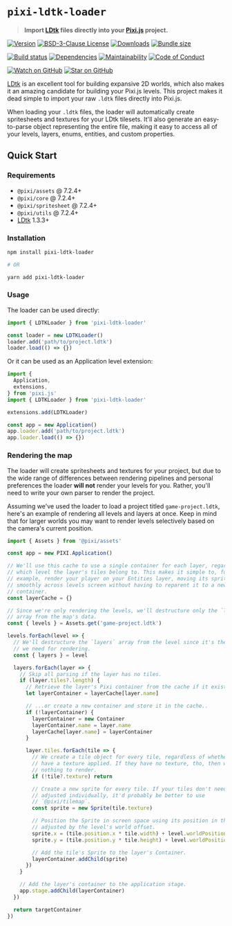 # `pixi-ldtk-loader`

> **Import [LDtk](https://ldtk.io/) files directly into your [Pixi.js](https://pixijs.com/) project.**

[![Version][version-badge]][package]
[![BSD-3-Clause License][license-badge]][license]
[![Downloads][downloads-badge]][npmtrends]
[![Bundle size][bundlephobia-badge]][bundlephobia]

<!-- [![Code Coverage][coveralls-badge]][coveralls] -->

[![Build status][build-status-badge]][build-status]
[![Dependencies][libraries.io-badge]][libraries.io]
[![Maintainability][codeclimate-badge]][codeclimate]
[![Code of Conduct][code-of-conduct-badge]][code-of-conduct]
<!-- [![PRs Welcome][prs-badge]][prs] -->

[![Watch on GitHub][github-watch-badge]][github-watch]
[![Star on GitHub][github-star-badge]][github-star]

[LDtk](https://ldtk.io/) is an excellent tool for building expansive 2D worlds, which also makes it an amazing candidate for building your Pixi.js levels. This project makes it dead simple to import your raw `.ldtk` files directly into Pixi.js.

When loading your `.ldtk` files, the loader will automatically create spritesheets and textures for your LDtk tilesets. It'll also generate an easy-to-parse object representing the entire file, making it easy to access all of your levels, layers, enums, entities, and custom properties.

## Quick Start

### Requirements

* `@pixi/assets` @ 7.2.4+
* `@pixi/core` @ 7.2.4+
* `@pixi/spritesheet` @ 7.2.4+
* `@pixi/utils` @ 7.2.4+
* [LDtk](https://ldtk.io) 1.3.3+

### Installation

```bash
npm install pixi-ldtk-loader

# OR

yarn add pixi-ldtk-loader
```

### Usage

The loader can be used directly:

```js
import { LDTKLoader } from 'pixi-ldtk-loader'

const loader = new LDTKLoader()
loader.add('path/to/project.ldtk')
loader.load(() => {})
```

Or it can be used as an Application level extension:

```js
import {
  Application,
  extensions,
} from 'pixi.js'
import { LDTKLoader } from 'pixi-ldtk-loader'

extensions.add(LDTKLoader)

const app = new Application()
app.loader.add('path/to/project.ldtk')
app.loader.load(() => {})
```

### Rendering the map

The loader will create spritesheets and textures for your project, but due to the wide range of differences between rendering pipelines and personal preferences the loader **will not** render your levels for you. Rather, you'll need to write your own parser to render the project.

Assuming we've used the loader to load a project titled `game-project.ldtk`, here's an example of rendering all levels and layers at once. Keep in mind that for larger worlds you may want to render levels selectively based on the camera's current position.

```js
import { Assets } from '@pixi/assets'

const app = new PIXI.Application()

// We'll use this cache to use a single container for each layer, regardless of
// which level the layer's tiles belong to. This makes it simple to, for
// example, render your player on your Entities layer, moving its sprite
// smoothly across levels screen without having to reparent it to a new
// container.
const layerCache = {}

// Since we're only rendering the levels, we'll destructure only the `levels`
// array from the map's data.
const { levels } = Assets.get('game-project.ldtk')

levels.forEach(level => {
  // We'll destructure the `layers` array from the level since it's the only key
  // we need for rendering.
  const { layers } = level

  layers.forEach(layer => {
    // Skip all parsing if the layer has no tiles.
    if (layer.tiles?.length) {
      // Retrieve the layer's Pixi container from the cache if it exists...
      let layerContainer = layerCache[layer.name]

      // ...or create a new container and store it in the cache..
      if (!layerContainer) {
        layerContainer = new Container
        layerContainer.name = layer.name
        layerCache[layer.name] = layerContainer
      }

      layer.tiles.forEach(tile => {
        // We create a tile object for every tile, regardless of whether they
        // have a texture applied. If they have no texture, tho, then we have
        // nothing to render.
        if (!tile?.texture) return

        // Create a new sprite for every tile. If your tiles don't need to be
        // adjusted individually, it'd probably be better to use
        // `@pixi/tilemap`.
        const sprite = new Sprite(tile.texture)

        // Position the Sprite in screen space using its position in the level,
        // adjusted by the level's world offset.
        sprite.x = (tile.position.x * tile.width) + level.worldPosition.x
        sprite.y = (tile.position.y * tile.height) + level.worldPosition.y

        // Add the tile's Sprite to the layer's Container.
        layerContainer.addChild(sprite)
      })
    }

    // Add the layer's container to the application stage.
    app.stage.addChild(layerContainer)
  })

  return targetContainer
})
```





[bundlephobia]: https://bundlephobia.com/result?p=pixi-ldtk-loader
[bundlephobia-badge]: https://img.shields.io/bundlephobia/minzip/pixi-ldtk-loader.svg?style=flat-square
[build-status]: https://github.com/trezy-studios/pixi-ldtk-loader/actions
[build-status-badge]: https://img.shields.io/github/actions/workflow/status/trezy-studios/pixi-ldtk-loader/release.yml?style=flat-square
[code-of-conduct]: CODE_OF_CONDUCT.md
[code-of-conduct-badge]: https://img.shields.io/badge/code%20of-conduct-ff69b4.svg?style=flat-square
[codeclimate]: https://codeclimate.com/github/trezy-studios/pixi-ldtk-loader
[codeclimate-badge]: https://img.shields.io/codeclimate/maintainability/trezy-studios/pixi-ldtk-loader.svg?style=flat-square
[coveralls]: https://coveralls.io/github/trezy-studios/pixi-ldtk-loader
[coveralls-badge]: https://img.shields.io/coveralls/trezy-studios/pixi-ldtk-loader.svg?style=flat-square
[downloads-badge]: https://img.shields.io/npm/dm/pixi-ldtk-loader.svg?style=flat-square
[github-watch]: https://github.com/trezy-studios/pixi-ldtk-loader/watchers
[github-watch-badge]: https://img.shields.io/github/watchers/trezy-studios/pixi-ldtk-loader.svg?style=social
[github-star]: https://github.com/trezy-studios/pixi-ldtk-loader/stargazers
[github-star-badge]: https://img.shields.io/github/stars/trezy-studios/pixi-ldtk-loader.svg?style=social
[libraries.io]: https://libraries.io/npm/pixi-ldtk-loader
[libraries.io-badge]: https://img.shields.io/librariesio/release/npm/pixi-ldtk-loader.svg?style=flat-square
[license]: LICENSE
[license-badge]: https://img.shields.io/npm/l/pixi-ldtk-loader.svg?style=flat-square
[npmtrends]: https://www.npmtrends.com/pixi-ldtk-loader
[package]: https://npmjs.com/package/pixi-ldtk-loader
[prs]: CONTRIBUTING.md
[prs-badge]: https://img.shields.io/badge/PRs-welcome-brightgreen.svg?style=flat-square
[version-badge]: https://img.shields.io/npm/v/pixi-ldtk-loader.svg?style=flat-square

